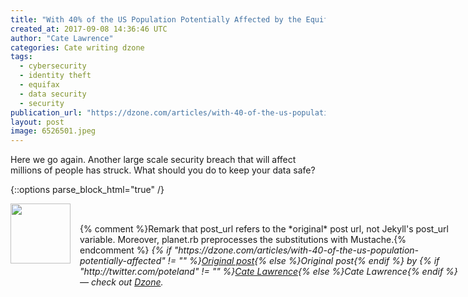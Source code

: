 ```yaml
---
title: "With 40% of the US Population Potentially Affected by the Equifax Data..."
created_at: 2017-09-08 14:36:46 UTC
author: "Cate Lawrence"
categories: Cate writing dzone
tags: 
  - cybersecurity
  - identity theft
  - equifax
  - data security
  - security
publication_url: "https://dzone.com/articles/with-40-of-the-us-population-potentially-affected"
layout: post
image: 6526501.jpeg
---
```

Here we go again. Another large scale security breach that will affect millions of people has struck. What should you do to keep your data safe?


{::options parse_block_html="true" /}
<div class="author">
   <img src="http://www.rss-specifications.com/rss-spec-rss.gif" style="width: 96px; height: 96;">
   <span style="position: absolute; padding: 32px 15px;">{% comment %}Remark that post_url refers to the *original* post url, not Jekyll's post_url variable. Moreover, planet.rb preprocesses the substitutions with Mustache.{% endcomment %}
      <i>{% if "https://dzone.com/articles/with-40-of-the-us-population-potentially-affected" != "" %}<a href="https://dzone.com/articles/with-40-of-the-us-population-potentially-affected">Original post</a>{% else %}Original post{% endif %} by {% if "http://twitter.com/poteland" != "" %}<a href="http://twitter.com/poteland">Cate Lawrence</a>{% else %}Cate Lawrence{% endif %} &mdash; check out <a href="https://dzone.com">Dzone</a>.</i>
  </span>
</div>
